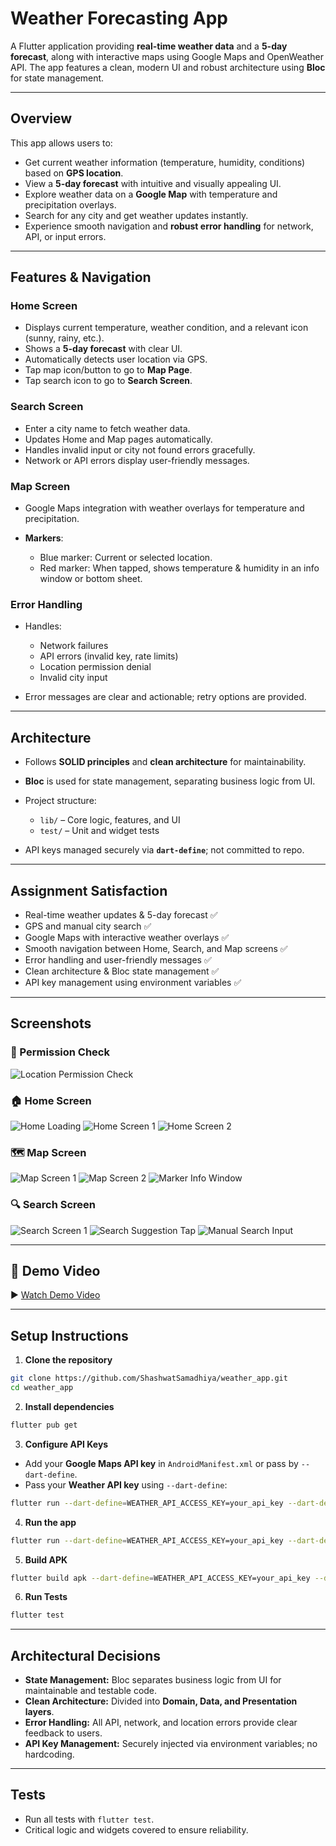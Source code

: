 # Weather Forecasting App

A Flutter application providing **real-time weather data** and a **5-day forecast**, along with interactive maps using Google Maps and OpenWeather API. The app features a clean, modern UI and robust architecture using **Bloc** for state management.

---

## Overview

This app allows users to:

* Get current weather information (temperature, humidity, conditions) based on **GPS location**.
* View a **5-day forecast** with intuitive and visually appealing UI.
* Explore weather data on a **Google Map** with temperature and precipitation overlays.
* Search for any city and get weather updates instantly.
* Experience smooth navigation and **robust error handling** for network, API, or input errors.

---

## Features & Navigation

### **Home Screen**

* Displays current temperature, weather condition, and a relevant icon (sunny, rainy, etc.).
* Shows a **5-day forecast** with clear UI.
* Automatically detects user location via GPS.
* Tap map icon/button to go to **Map Page**.
* Tap search icon to go to **Search Screen**.

### **Search Screen**

* Enter a city name to fetch weather data.
* Updates Home and Map pages automatically.
* Handles invalid input or city not found errors gracefully.
* Network or API errors display user-friendly messages.

### **Map Screen**

* Google Maps integration with weather overlays for temperature and precipitation.
* **Markers**:

  * Blue marker: Current or selected location.
  * Red marker: When tapped, shows temperature & humidity in an info window or bottom sheet.

### **Error Handling**

* Handles:

  * Network failures
  * API errors (invalid key, rate limits)
  * Location permission denial
  * Invalid city input
* Error messages are clear and actionable; retry options are provided.

---

## Architecture

* Follows **SOLID principles** and **clean architecture** for maintainability.
* **Bloc** is used for state management, separating business logic from UI.
* Project structure:

  * `lib/` – Core logic, features, and UI
  * `test/` – Unit and widget tests
* API keys managed securely via **`dart-define`**; not committed to repo.

---

## Assignment Satisfaction

* Real-time weather updates & 5-day forecast ✅
* GPS and manual city search ✅
* Google Maps with interactive weather overlays ✅
* Smooth navigation between Home, Search, and Map screens ✅
* Error handling and user-friendly messages ✅
* Clean architecture & Bloc state management ✅
* API key management using environment variables ✅

---

## Screenshots

### 🔐 Permission Check

![Location Permission Check](screen_shots/permission_check.png)

### 🏠 Home Screen

![Home Loading](screen_shots/home_loading.png)
![Home Screen 1](screen_shots/home_1.png)
![Home Screen 2](screen_shots/home_2.png)

### 🗺️ Map Screen

![Map Screen 1](screen_shots/map_1.png)
![Map Screen 2](screen_shots/map_2.png)
![Marker Info Window](screen_shots/marker_window.png)

### 🔍 Search Screen

![Search Screen 1](screen_shots/search_1.png)
![Search Suggestion Tap](screen_shots/suggestion_tap_search.png)
![Manual Search Input](screen_shots/manual_type_search.png)

---

## 🎥 Demo Video

▶️ [Watch Demo Video](#) <!-- Replace `#` with your Google Drive or video link -->

---

## Setup Instructions

1. **Clone the repository**

```bash
git clone https://github.com/ShashwatSamadhiya/weather_app.git
cd weather_app
```

2. **Install dependencies**

```bash
flutter pub get
```

3. **Configure API Keys**

* Add your **Google Maps API key** in `AndroidManifest.xml` or pass by `--dart-define`.
* Pass your **Weather API key** using `--dart-define`:


```bash
flutter run --dart-define=WEATHER_API_ACCESS_KEY=your_api_key --dart-define=GOOGLE_MAPS_KEY=your_google_map_key
```

4. **Run the app**

```bash
flutter run --dart-define=WEATHER_API_ACCESS_KEY=your_api_key --dart-define=GOOGLE_MAPS_KEY=your_google_map_key
```

5. **Build APK**

```bash
flutter build apk --dart-define=WEATHER_API_ACCESS_KEY=your_api_key --dart-define=GOOGLE_MAPS_KEY=your_google_map_key
```

6. **Run Tests**

```bash
flutter test
```

---

## Architectural Decisions

* **State Management:** Bloc separates business logic from UI for maintainable and testable code.
* **Clean Architecture:** Divided into **Domain, Data, and Presentation layers**.
* **Error Handling:** All API, network, and location errors provide clear feedback to users.
* **API Key Management:** Securely injected via environment variables; no hardcoding.

---

## Tests

* Run all tests with `flutter test`.
* Critical logic and widgets covered to ensure reliability.
